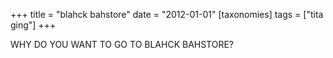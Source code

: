 +++
title = "blahck bahstore"
date = "2012-01-01"
[taxonomies]
tags = ["tita ging"]
+++

WHY DO YOU WANT TO GO TO BLAHCK BAHSTORE?
